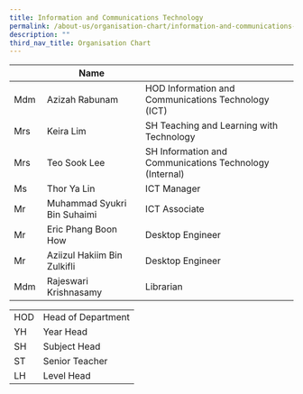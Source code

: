 ```yaml
---
title: Information and Communications Technology
permalink: /about-us/organisation-chart/information-and-communications-technology/
description: ""
third_nav_title: Organisation Chart
---
```

| | Name | |
| --- | --- | --- |
| Mdm | Azizah Rabunam | HOD Information and Communications Technology (ICT) |
| Mrs | Keira Lim | SH Teaching and Learning with Technology  |
| Mrs | Teo Sook Lee | SH Information and Communications Technology (Internal)
| Ms | Thor Ya Lin | ICT Manager  |
| Mr   | Muhammad Syukri Bin Suhaimi   |  ICT Associate   
| Mr  | Eric Phang Boon How | Desktop Engineer |
| Mr | Aziizul Hakiim Bin Zulkifli | Desktop Engineer | 
| Mdm  | Rajeswari Krishnasamy  | Librarian |

| | |
|---|---|
| HOD | Head of Department |
|  YH | Year Head  |
|  SH | Subject Head  |
|  ST | Senior Teacher  |
|  LH | Level Head  |